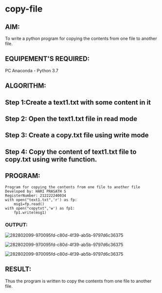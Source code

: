 # copy-file
## AIM:
To write a python program for copying the contents from one file to another file.
## EQUIPEMENT'S REQUIRED: 
PC
Anaconda - Python 3.7
## ALGORITHM:
## Step 1:Create a text1.txt with some content in it
## Step 2: Open the text1.txt file in read mode
## Step 3: Create a copy.txt file using write mode
## Step 4: Copy the content of text1.txt file to copy.txt using write function.

## PROGRAM:
```
Program for copying the contents from one file to another file
Developed by: HARI PRASATH S
RegisterNumber: 212222240034
with open("text1.txt",'r') as fp:
    msg1=fp.read()
with open("copytxt",'w') as fp1:
    fp1.write(msg1)
```
### OUTPUT:
![282802099-970095fd-c80d-4f39-ab5b-9797d6c36375](https://github.com/hariprasath5106/copy-file/assets/111515488/a587edcc-41a8-4d80-afc7-43008b685205)

![282802099-970095fd-c80d-4f39-ab5b-9797d6c36375](https://github.com/hariprasath5106/copy-file/assets/111515488/0d834a07-cd27-4db3-b574-85991c36f2cc)

![282802099-970095fd-c80d-4f39-ab5b-9797d6c36375](https://github.com/hariprasath5106/copy-file/assets/111515488/a5dbed74-227d-44d6-9e06-ba561f05623e)

## RESULT:
Thus the program is written to copy the contents from one file to another file.

